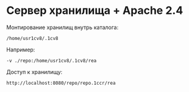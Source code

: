 # Сервер хранилища + Apache 2.4

Монтирование хранилищ внутрь каталога:

```
/home/usr1cv8/.1cv8
```

Например:

```
-v ./repo:/home/usr1cv8/.1cv8/rea
```

Доступ к хранилищу:

```
http://localhost:8080/repo/repo.1ccr/rea
```
